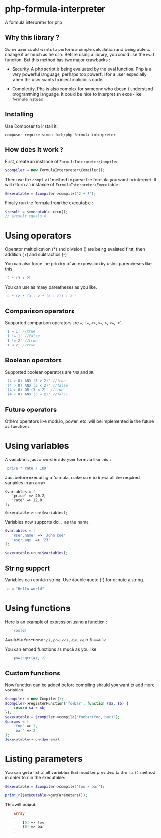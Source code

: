 php-formula-interpreter
=======================

A formula interpreter for php

## Why this library ?

Some user could wants to perform a simple calculation and being able to change it as much as he can. Before using a library, you could use the `eval` function. But this method has two major drawbacks :

- Security. A php script is being evaluated by the eval function. Php is a very powerful language, perhaps too powerful for a user especially when the user wants to inject malicious code.

- Complexity. Php is also complex for someone who doesn't understand programming language. It could be nice to interpret an excel-like formula instead.


## Installing

Use Composer to install it:

```
composer require simon-forb/php-formula-interpreter
```


## How does it work ?

First, create an instance of `FormulaInterpreter\Compiler`

```php
$compiler = new FormulaInterpreter\Compiler();
```

Then use the `compile()`method to parse the formula you want to interpret. It will return an instance of `FormulaInterpreter\Executable` :

```php
$executable = $compiler->compile('2 + 2');
```

Finally run the formula from the executable :

```php
$result = $executable->run();
// $result equals 4
```



# Using operators

Operator multiplication (*) and division (\) are being evaluted first, then addition (+) and subtraction (-)

You can also force the prioriry of an expression by using parentheses like this

```php
'2 * (3 + 2)'
```

You can use as many parentheses as you like.

```php
'2 * (2 * (3 + 2 * (3 + 2)) + 2)'
```

## Comparison operators

Supported comparison operators are `=`, `!=`, `<>`, `>=`, `>`, `<=`, '<'.

```php
'1 = 1' //true
'1 != 1' //false
'1 != 2' //true
'1 < 2' //true
```

## Boolean operators

Supported boolean operators are `AND` and `OR`.

```php
'(4 > 0) AND (3 > 2)' //true
'(4 > 0) AND (3 < 2)' //false
'(4 > 0) OR (3 < 2)' //true
'(4 < 0) AND (3 < 2)' //false
```


## Future operators

Others operators like modulo, power, etc. will be implemented in the future as functions.

# Using variables

A variable is just a word inside your formula like this :

```php
'price * rate / 100'
```

Just before executing a formula, make sure to inject all the required variables in an array

```
$variables = [
   'price' => 40.2,
   'rate' => 12.8
];

$executable->run($variables);
```

Variables now supports dot `.` as the name.

```php
$variables = [
   'user.name' => 'John Doe'
   'user.age' => '23'
];

$executable->run($variables);
```

## String support

Variables can contain string. Use double quote (`"`) for denote a string.

```php
'a = "Hello world"'
```

# Using functions

Here is an example of expression using a function :

```php
   'cos(0)'
```

Available functions : `pi`, `pow`, `cos`, `sin`, `sqrt` & `modulo`

You can embed functions as much as you like

```php
   'pow(sqrt(4), 2)'
```

## Custom functions

Now function can be added before compiling should you want to add more variables.

```php
$compiler = new Compiler();
$compiler->registerFunction('foobar', function ($a, $b) {
    return $a + $b;
});
$executable = $compiler->compile("foobar(foo, bar)");
$params = [
    'foo' => 1,
    'bar' => 2
];
$executable->run($params);
```

# Listing parameters

You can get a list of all variables that must be provided to the ``run()`` method in order to run the executable:

```php
$executable = $compiler->compile('foo + bar');

print_r($executable->getParameters());
```

This will output:

```php
    Array
    (
        [0] => foo
        [0] => bar
    )
```

